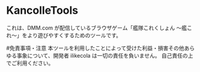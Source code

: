 # KancolleTools
これは、DMM.com が配信しているブラウザゲーム「艦隊これくしょん ～艦これ～」をより遊びやすくするためのツールです。

#免責事項・注意
本ツールを利用したことによって受けた利益・損害その他あらゆる事象について、開発者 ilikecola は一切の責任を負いません。
自己責任の上でご利用ください。
